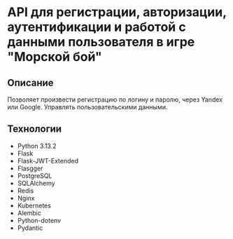 # API для регистрации, авторизации, аутентификации и работой с данными пользователя в игре "Морской бой"

## Описание

Позволяет произвести регистрацию по логину и паролю, через Yandex или Google. Управлять пользовательскими данными.

## 

## Технологии

- Python 3.13.2
- Flask
- Flask-JWT-Extended
- Flasgger
- PostgreSQL
- SQLAlchemy
- Redis
- Nginx
- Kubernetes
- Alembic
- Python-dotenv
- Pydantic
